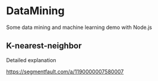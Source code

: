 # DataMining
Some data mining and machine learning demo with Node.js

## K-nearest-neighbor
Detailed explanation

https://segmentfault.com/a/1190000007580007

